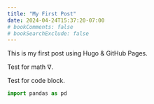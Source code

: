```yaml
---
title: "My First Post"
date: 2024-04-24T15:37:20-07:00
# bookComments: false
# bookSearchExclude: false
---
```


This is my first post using Hugo & GitHub Pages.

Test for math $\nabla$.

Test for code block.

```python
import pandas as pd
```
